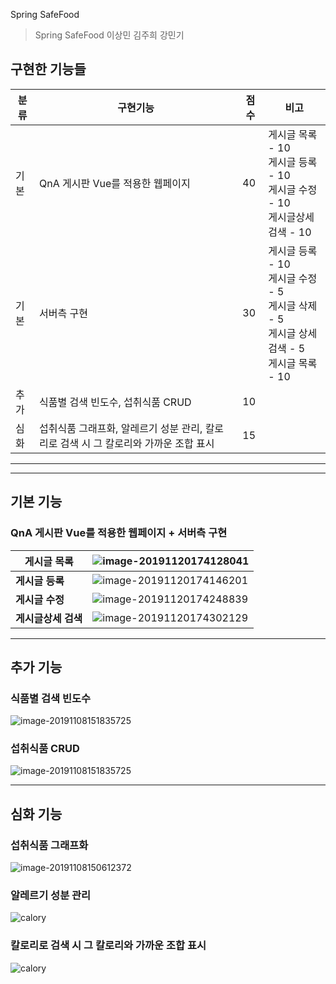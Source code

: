 Spring SafeFood

> Spring SafeFood 이상민 김주희 강민기



## 구현한 기능들

|분류 | 구현기능                                                     | 점수 | 비고                                                         |
|---- | ------------------------------------------------------------ | ---- | ------------------------------------------------------------ |
|기본 | QnA 게시판 Vue를 적용한 웹페이지                             | 40   | 게시글 목록 - 10<br/>게시글 등록 - 10<br/>게시글 수정 - 10<br/>게시글상세 검색 - 10 |
|기본 | 서버측 구현                                                  | 30   | 게시글 등록 - 10<br/>게시글 수정 - 5<br/>게시글 삭제 - 5<br/>게시글 상세검색 - 5<br/>게시글 목록 - 10 |
|추가 | 식품별 검색 빈도수, 섭취식품 CRUD                           | 10   |                                                              |
|심화 | 섭취식품 그래프화, 알레르기 성분 관리, 칼로리로 검색 시 그 칼로리와 가까운 조합 표시 | 15   |                                                              |



---

---



## 기본 기능

### QnA 게시판 Vue를 적용한 웹페이지 + 서버측 구현

| **게시글 목록**     | ![image-20191120174128041](README/image-20191120174128041.png) |
| ------------------- | ------------------------------------------------------------ |
| **게시글 등록**     | ![image-20191120174146201](README/image-20191120174146201.png) |
| **게시글 수정**     | ![image-20191120174248839](README/image-20191120174248839.png) |
| **게시글상세 검색** | ![image-20191120174302129](README/image-20191120174302129.png) |



---



## 추가 기능

### 식품별 검색 빈도수

![image-20191108151835725](README/image-20191108151835725.png)


### 섭취식품 CRUD

![image-20191108151835725](README/image-20191108151835725.png)



---



## 심화 기능

### 섭취식품 그래프화

![image-20191108150612372](README/image-20191108150612372.png)


### 알레르기 성분 관리

![calory](README/alle.png)


### 칼로리로 검색 시 그 칼로리와 가까운 조합 표시

![calory](README/calory.png)
